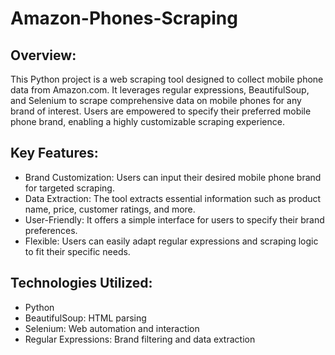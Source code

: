 # Amazon-Phones-Scraping
## Overview:
This Python project is a web scraping tool designed to collect mobile phone data from Amazon.com. It leverages regular expressions, BeautifulSoup, and Selenium to scrape comprehensive data on mobile phones for any brand of interest. Users are empowered to specify their preferred mobile phone brand, enabling a highly customizable scraping experience.

## Key Features:
- Brand Customization: Users can input their desired mobile phone brand for targeted scraping.
- Data Extraction: The tool extracts essential information such as product name, price, customer ratings, and more.
- User-Friendly: It offers a simple interface for users to specify their brand preferences.
- Flexible: Users can easily adapt regular expressions and scraping logic to fit their specific needs.

## Technologies Utilized:
- Python
- BeautifulSoup: HTML parsing
- Selenium: Web automation and interaction
- Regular Expressions: Brand filtering and data extraction

